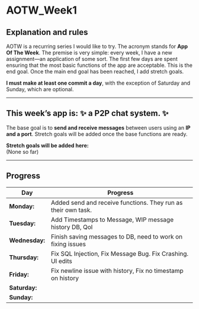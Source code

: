 # AOTW_Week1

## Explanation and rules

AOTW is a recurring series I would like to try. The acronym stands for **App Of The Week**.
The premise is very simple: every week, I have a new assignment—an application of some sort.
The first few days are spent ensuring that the most basic functions of the app are acceptable.
This is the end goal. Once the main end goal has been reached, I add stretch goals.

**I must make at least one commit a day**, with the exception of Saturday and Sunday, which are optional.

---

## This week’s app is: :sparkles: a P2P chat system. :sparkles:
The base goal is to **send and receive messages** between users using an **IP and a port**.
Stretch goals will be added once the base functions are ready.

**Stretch goals will be added here:**  
(None so far)

---

## Progress
| **Day**       | **Progress**                                                   |
|---------------|----------------------------------------------------------------|
| **Monday:**   | Added send and receive functions. They run as their own task.  |
| **Tuesday:**  | Add Timestamps to Message, WIP message history DB, Qol         |
| **Wednesday:**| Finish saving messages to DB, need to work on fixing issues    |
| **Thursday:** | Fix SQL Injection, Fix Message Bug. Fix Crashing. UI edits     |
| **Friday:**   | Fix newline issue with history, Fix no timestamp on history    |
| **Saturday:** |                                                                |
| **Sunday:**   |                                                                |
